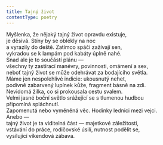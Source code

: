 ```yaml
---
title: Tajný život
contentType: poetry
---
```


<section>

Myšlenka, že nějaký tajný život opravdu existuje,  
je děsivá. Stíny by se oblékly na noc  
a vyrazily do deště. Zatímco spáči zažívají sen,  
vykradou se k lampám pod kabáty úplně nahé.  
Snad ale je to součástí plánu —  
všechny ty zastírací manévry, povinnosti, omámení a sex,  
neboť tajný život se může odehrávat za bodajícího světla.  
Máme jen nespolehlivé indicie: ukousnutý nehet,  
podivně zabarvený lupínek kůže, fragment básně na zdi.  
Nevidomá žilka, co si prokousala cestu svalem.  
Velmi jasné boční světlo srážející se s tlumenou hudbou  
připomíná spláchnutí.  
Zapomenutá nebo vyměněná věc. Hodinky lednici mezi vejci.  
Anebo —  
tajný život je ta viditelná část — majetkové záležitosti,  
vstávání do práce, rodičovské úsilí, nutnost podělit se,  
vysilující víkendová zábava.

</section>
